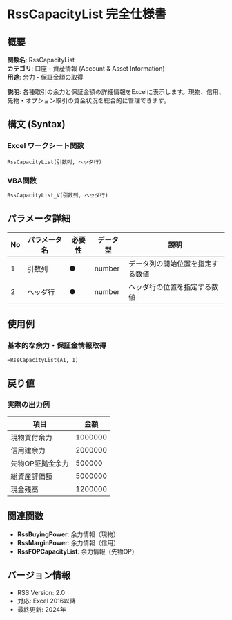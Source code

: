 # RssCapacityList 完全仕様書

## 概要
**関数名**: RssCapacityList  
**カテゴリ**: 口座・資産情報 (Account & Asset Information)  
**用途**: 余力・保証金額の取得  

**説明**: 各種取引の余力と保証金額の詳細情報をExcelに表示します。現物、信用、先物・オプション取引の資金状況を総合的に管理できます。

## 構文 (Syntax)

### Excel ワークシート関数
```excel
RssCapacityList(引数列, ヘッダ行)
```

### VBA関数
```vb
RssCapacityList_V(引数列, ヘッダ行)
```

## パラメータ詳細

| No | パラメータ名 | 必要性 | データ型 | 説明 |
|----|------------|--------|----------|------|
| 1 | 引数列 | ● | number | データ列の開始位置を指定する数値 |
| 2 | ヘッダ行 | ● | number | ヘッダ行の位置を指定する数値 |

## 使用例

### 基本的な余力・保証金情報取得
```excel
=RssCapacityList(A1, 1)
```

## 戻り値

### 実際の出力例
| 項目 | 金額 |
|------|------|
| 現物買付余力 | 1000000 |
| 信用建余力 | 2000000 |
| 先物OP証拠金余力 | 500000 |
| 総資産評価額 | 5000000 |
| 現金残高 | 1200000 |

## 関連関数
- **RssBuyingPower**: 余力情報（現物）
- **RssMarginPower**: 余力情報（信用）
- **RssFOPCapacityList**: 余力情報（先物OP）

## バージョン情報
- RSS Version: 2.0
- 対応: Excel 2016以降
- 最終更新: 2024年
